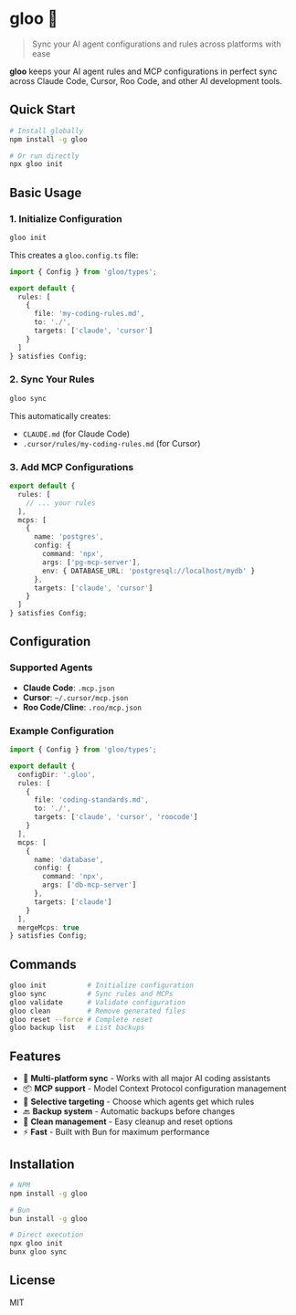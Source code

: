 # gloo 🧴

> Sync your AI agent configurations and rules across platforms with ease

**gloo** keeps your AI agent rules and MCP configurations in perfect sync across Claude Code, Cursor, Roo Code, and other AI development tools.

## Quick Start

```bash
# Install globally
npm install -g gloo

# Or run directly
npx gloo init
```

## Basic Usage

### 1. Initialize Configuration

```bash
gloo init
```

This creates a `gloo.config.ts` file:

```typescript
import { Config } from 'gloo/types';

export default {
  rules: [
    {
      file: 'my-coding-rules.md',
      to: './',
      targets: ['claude', 'cursor']
    }
  ]
} satisfies Config;
```

### 2. Sync Your Rules

```bash
gloo sync
```

This automatically creates:
- `CLAUDE.md` (for Claude Code)
- `.cursor/rules/my-coding-rules.md` (for Cursor)

### 3. Add MCP Configurations

```typescript
export default {
  rules: [
    // ... your rules
  ],
  mcps: [
    {
      name: 'postgres',
      config: {
        command: 'npx',
        args: ['pg-mcp-server'],
        env: { DATABASE_URL: 'postgresql://localhost/mydb' }
      },
      targets: ['claude', 'cursor']
    }
  ]
} satisfies Config;
```

## Configuration

### Supported Agents

- **Claude Code**: `.mcp.json`
- **Cursor**: `~/.cursor/mcp.json`
- **Roo Code/Cline**: `.roo/mcp.json`

### Example Configuration

```typescript
import { Config } from 'gloo/types';

export default {
  configDir: '.gloo',
  rules: [
    {
      file: 'coding-standards.md',
      to: './',
      targets: ['claude', 'cursor', 'roocode']
    }
  ],
  mcps: [
    {
      name: 'database',
      config: {
        command: 'npx',
        args: ['db-mcp-server']
      },
      targets: ['claude']
    }
  ],
  mergeMcps: true
} satisfies Config;
```

## Commands

```bash
gloo init          # Initialize configuration
gloo sync          # Sync rules and MCPs
gloo validate      # Validate configuration
gloo clean         # Remove generated files
gloo reset --force # Complete reset
gloo backup list   # List backups
```

## Features

- 🔄 **Multi-platform sync** - Works with all major AI coding assistants
- 📦 **MCP support** - Model Context Protocol configuration management
- 🎯 **Selective targeting** - Choose which agents get which rules
- 🔙 **Backup system** - Automatic backups before changes
- 🧹 **Clean management** - Easy cleanup and reset options
- ⚡ **Fast** - Built with Bun for maximum performance

## Installation

```bash
# NPM
npm install -g gloo

# Bun
bun install -g gloo

# Direct execution
npx gloo init
bunx gloo sync
```

## License

MIT